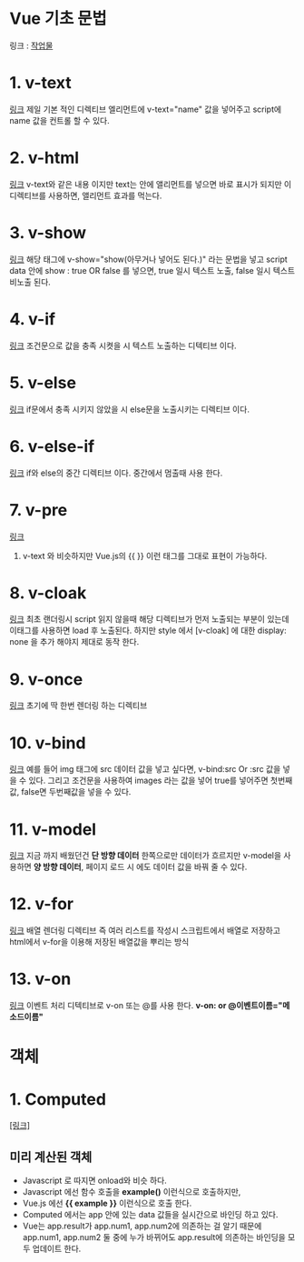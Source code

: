 # Vue 기초 문법
링크 : [작업물](https://github.com/leeseungje/Vue/tree/master/%EA%B8%B0%EC%B4%88%EB%AC%B8%EB%B2%95)

# 1. v-text
[링크](https://github.com/leeseungje/Vue/blob/master/%EA%B8%B0%EC%B4%88%EB%AC%B8%EB%B2%95/1.v-text.html)
제일 기본 적인 디렉티브 엘리먼트에 v-text="name" 값을 넣어주고 script에 name 값을 컨트롤 할 수 있다.

# 2. v-html
[링크](https://github.com/leeseungje/Vue/blob/master/%EA%B8%B0%EC%B4%88%EB%AC%B8%EB%B2%95/2.v-html.html)
v-text와 같은 내용 이지만 text는 안에 앨리먼트를 넣으면 바로 표시가 되지만 이 디렉티브를 사용하면,
앨리먼트 효과를 먹는다.

# 3. v-show
[링크](https://github.com/leeseungje/Vue/blob/master/%EA%B8%B0%EC%B4%88%EB%AC%B8%EB%B2%95/3.v-show.html)
해당 태그에 v-show="show(아무거나 넣어도 된다.)" 라는 문법을 넣고 script data 안에 show : true OR false 를 넣으면,
true 일시 텍스트 노출, false 일시 텍스트 비노출 된다.

# 4. v-if
[링크](https://github.com/leeseungje/Vue/blob/master/%EA%B8%B0%EC%B4%88%EB%AC%B8%EB%B2%95/4.v-if.html)
조건문으로 값을 충족 시켯을 시 텍스트 노출하는 디텍티브 이다.

# 5. v-else
[링크](https://github.com/leeseungje/Vue/blob/master/%EA%B8%B0%EC%B4%88%EB%AC%B8%EB%B2%95/5%2Cv-else.html)
if문에서 충족 시키지 않았을 시 else문을 노출시키는 디렉티브 이다.

# 6. v-else-if
[링크](https://github.com/leeseungje/Vue/blob/master/%EA%B8%B0%EC%B4%88%EB%AC%B8%EB%B2%95/6.v-else-if.html)
if와 else의 중간 디렉티브 이다. 
중간에서 멈출때 사용 한다.

# 7. v-pre
[링크](https://github.com/leeseungje/Vue/blob/master/%EA%B8%B0%EC%B4%88%EB%AC%B8%EB%B2%95/7.v-pre.html)
1. v-text 와 비슷하지만 Vue.js의 {{ }} 이런 태그를 그대로 표현이 가능하다.

# 8. v-cloak
[링크](https://github.com/leeseungje/Vue/blob/master/%EA%B8%B0%EC%B4%88%EB%AC%B8%EB%B2%95/8.v-cloak.html)
최초 랜더링시 script 읽지 않을때 해당 디렉티브가 먼저 노출되는 부분이 있는데 이태그를 사용하면 load 후 노출된다.
하지만 style 에서 [v-cloak] 에 대한 display: none 을 추가 해야지 제대로 동작 한다.

# 9. v-once
[링크](https://github.com/leeseungje/Vue/blob/master/%EA%B8%B0%EC%B4%88%EB%AC%B8%EB%B2%95/9.v-once.html)
초기에 딱 한번 렌더링 하는 디렉티브 

# 10. v-bind
[링크](https://github.com/leeseungje/Vue/blob/master/%EA%B8%B0%EC%B4%88%EB%AC%B8%EB%B2%95/10.v-bind.html)
예를 들어 img 태그에 src 데이터 값을 넣고 싶다면, v-bind:src Or :src 값을 넣을 수 있다.
그리고 조건문을 사용하여 images 라는 값을 넣어 true를 넣어주면 첫번째값, false면 두번째값을 넣을 수 있다.

# 11. v-model
[링크](https://github.com/leeseungje/Vue/blob/master/%EA%B8%B0%EC%B4%88%EB%AC%B8%EB%B2%95/12.v-model.html)
지금 까지 배웠던건 **단 방향 데이터** 한쪽으로만 데이터가 흐르지만 v-model을 사용하면 **양 방향 데이터**,
페이지 로드 시 에도 데이터 값을 바꿔 줄 수 있다.

# 12. v-for
[링크](https://github.com/leeseungje/Vue/blob/master/%EA%B8%B0%EC%B4%88%EB%AC%B8%EB%B2%95/11.v-for.html)
배열 렌더링 디렉티브 즉 여러 리스트를 작성시 스크립트에서 배열로 저장하고 html에서 v-for을 이용해 저장된 배열값을 
뿌리는 방식

# 13. v-on
[링크](https://github.com/leeseungje/Vue/blob/master/%EA%B8%B0%EC%B4%88%EB%AC%B8%EB%B2%95/13.v-on.html)
이벤트 처리 디텍티브로 v-on 또는 @를 사용 한다. **v-on: or @이벤트이름="메소드이름"**

# 객체

# 1. **Computed**
[[링크]](https://github.com/leeseungje/Vue/blob/master/%EC%86%8D%EC%84%B1/1.computed.html)
## 미리 계산된 객체
* Javascript 로 따지면 onload와 비슷 하다.
* Javascript 에선 함수 호출을 **example()** 이런식으로 호출하지만,
* Vue.js 에선 **{{ example }}** 이런식으로 호출 한다.
* Computed 에서는 app 안에 있는 data 값들을 실시간으로 바인딩 하고 있다.
* Vue는 app.result가 app.num1, app.num2에 의존하는 걸 알기 때문에 app.num1, app.num2 둘 중에 누가 바뀌어도 app.result에 의존하는 바인딩을 모두 업데이트 한다.
